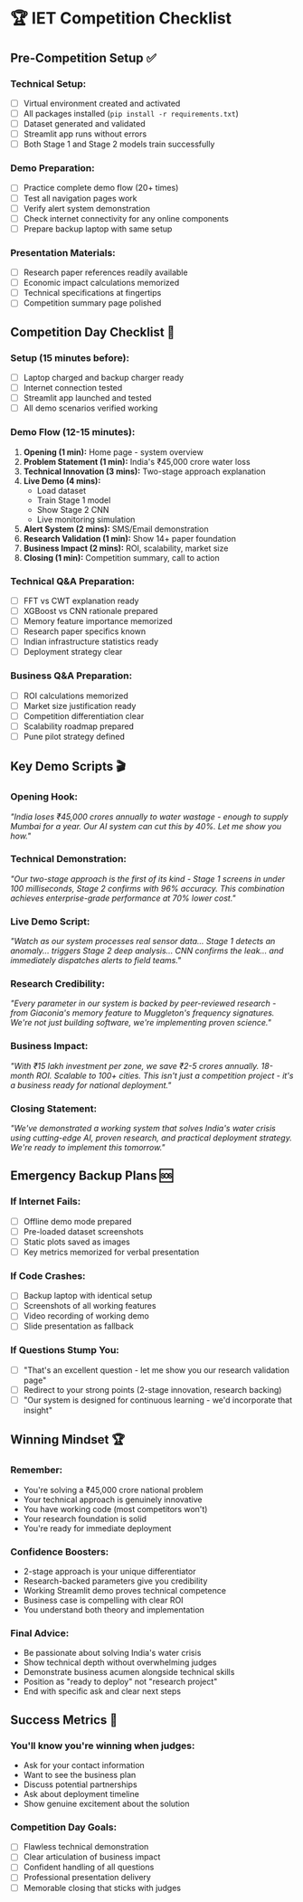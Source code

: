 # 🏆 IET Competition Checklist

## Pre-Competition Setup ✅

### Technical Setup:
- [ ] Virtual environment created and activated
- [ ] All packages installed (`pip install -r requirements.txt`)
- [ ] Dataset generated and validated
- [ ] Streamlit app runs without errors
- [ ] Both Stage 1 and Stage 2 models train successfully

### Demo Preparation:
- [ ] Practice complete demo flow (20+ times)
- [ ] Test all navigation pages work
- [ ] Verify alert system demonstration
- [ ] Check internet connectivity for any online components
- [ ] Prepare backup laptop with same setup

### Presentation Materials:
- [ ] Research paper references readily available
- [ ] Economic impact calculations memorized
- [ ] Technical specifications at fingertips
- [ ] Competition summary page polished

## Competition Day Checklist 🎯

### Setup (15 minutes before):
- [ ] Laptop charged and backup charger ready
- [ ] Internet connection tested
- [ ] Streamlit app launched and tested
- [ ] All demo scenarios verified working

### Demo Flow (12-15 minutes):
1. **Opening (1 min):** Home page - system overview
2. **Problem Statement (1 min):** India's ₹45,000 crore water loss
3. **Technical Innovation (3 mins):** Two-stage approach explanation
4. **Live Demo (4 mins):** 
   - Load dataset
   - Train Stage 1 model
   - Show Stage 2 CNN
   - Live monitoring simulation
5. **Alert System (2 mins):** SMS/Email demonstration
6. **Research Validation (1 min):** Show 14+ paper foundation
7. **Business Impact (2 mins):** ROI, scalability, market size
8. **Closing (1 min):** Competition summary, call to action

### Technical Q&A Preparation:
- [ ] FFT vs CWT explanation ready
- [ ] XGBoost vs CNN rationale prepared
- [ ] Memory feature importance memorized
- [ ] Research paper specifics known
- [ ] Indian infrastructure statistics ready
- [ ] Deployment strategy clear

### Business Q&A Preparation:
- [ ] ROI calculations memorized
- [ ] Market size justification ready
- [ ] Competition differentiation clear
- [ ] Scalability roadmap prepared
- [ ] Pune pilot strategy defined

## Key Demo Scripts 🎬

### Opening Hook:
*"India loses ₹45,000 crores annually to water wastage - enough to supply Mumbai for a year. Our AI system can cut this by 40%. Let me show you how."*

### Technical Demonstration:
*"Our two-stage approach is the first of its kind - Stage 1 screens in under 100 milliseconds, Stage 2 confirms with 96% accuracy. This combination achieves enterprise-grade performance at 70% lower cost."*

### Live Demo Script:
*"Watch as our system processes real sensor data... Stage 1 detects an anomaly... triggers Stage 2 deep analysis... CNN confirms the leak... and immediately dispatches alerts to field teams."*

### Research Credibility:
*"Every parameter in our system is backed by peer-reviewed research - from Giaconia's memory feature to Muggleton's frequency signatures. We're not just building software, we're implementing proven science."*

### Business Impact:
*"With ₹15 lakh investment per zone, we save ₹2-5 crores annually. 18-month ROI. Scalable to 100+ cities. This isn't just a competition project - it's a business ready for national deployment."*

### Closing Statement:
*"We've demonstrated a working system that solves India's water crisis using cutting-edge AI, proven research, and practical deployment strategy. We're ready to implement this tomorrow."*

## Emergency Backup Plans 🆘

### If Internet Fails:
- [ ] Offline demo mode prepared
- [ ] Pre-loaded dataset screenshots
- [ ] Static plots saved as images
- [ ] Key metrics memorized for verbal presentation

### If Code Crashes:
- [ ] Backup laptop with identical setup
- [ ] Screenshots of all working features
- [ ] Video recording of working demo
- [ ] Slide presentation as fallback

### If Questions Stump You:
- [ ] "That's an excellent question - let me show you our research validation page"
- [ ] Redirect to your strong points (2-stage innovation, research backing)
- [ ] "Our system is designed for continuous learning - we'd incorporate that insight"

## Winning Mindset 🏆

### Remember:
- You're solving a ₹45,000 crore national problem
- Your technical approach is genuinely innovative
- You have working code (most competitors won't)
- Your research foundation is solid
- You're ready for immediate deployment

### Confidence Boosters:
- 2-stage approach is your unique differentiator
- Research-backed parameters give you credibility
- Working Streamlit demo proves technical competence
- Business case is compelling with clear ROI
- You understand both theory and implementation

### Final Advice:
- Be passionate about solving India's water crisis
- Show technical depth without overwhelming judges
- Demonstrate business acumen alongside technical skills
- Position as "ready to deploy" not "research project"
- End with specific ask and clear next steps

## Success Metrics 🎯

### You'll know you're winning when judges:
- Ask for your contact information
- Want to see the business plan
- Discuss potential partnerships
- Ask about deployment timeline
- Show genuine excitement about the solution

### Competition Day Goals:
- [ ] Flawless technical demonstration
- [ ] Clear articulation of business impact
- [ ] Confident handling of all questions
- [ ] Professional presentation delivery
- [ ] Memorable closing that sticks with judges